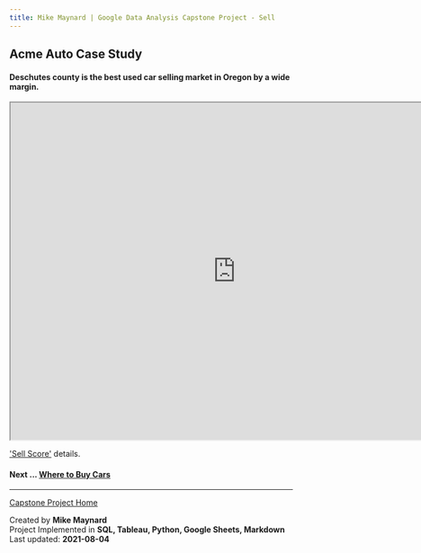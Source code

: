 ```yaml
---
title: Mike Maynard | Google Data Analysis Capstone Project - Sell
---
```

## Acme Auto Case Study

#### Deschutes county is the best used car selling market in Oregon by a wide margin.

<IFRAME SRC="https://public.tableau.com/views/capstone_16278859884250/Joy2?:language=en-US&:display_count=n&:origin=viz_share_link" WIDTH=800 HEIGHT=600></IFRAME>

['Sell Score'](../metrics/sell_score.html) details.

#### Next ... [Where to Buy Cars](visuals/buy.html)

---
[Capstone Project Home](/capstone/)

Created by **Mike Maynard**<BR>
Project Implemented in **SQL, Tableau, Python, Google Sheets, Markdown**<BR>
Last updated:  **2021-08-04**
